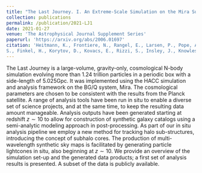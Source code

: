 ```yaml
---
title: "The Last Journey. I. An Extreme-Scale Simulation on the Mira Supercomputer"
collection: publications
permalink: /publication/2021-LJ1
date: 2021-01-27
venue: 'The Astrophysical Journal Supplement Series'
paperurl: 'https://arxiv.org/abs/2006.01697'
citation: 'Heitmann, K., Frontiere, N., Rangel, E., Larsen, P., Pope, A., Sultan, I., Uram, T., Habib,
S., Finkel, H., Korytov, D., Kovacs, E., Rizzi, S., Insley, J., Knowles, J. Y.K. 2021. <i>The Astrophysical Journal Supplement Series</i>, 252, 19'
---
```

The Last Journey is a large-volume, gravity-only, cosmological N-body simulation evolving more than 1.24 trillion particles in a periodic box with a side-length of 5.025Gpc. It was implemented using the HACC simulation and analysis framework on the BG/Q system, Mira. The cosmological parameters are chosen to be consistent with the results from the Planck satellite. A range of analysis tools have been run in situ to enable a diverse set of science projects, and at the same time, to keep the resulting data amount manageable. Analysis outputs have been generated starting at redshift $z \sim 10$ to allow for construction of synthetic galaxy catalogs using a semi-analytic modeling approach in post-processing. As part of our in situ analysis pipeline we employ a new method for tracking halo sub-structures, introducing the concept of subhalo cores. The production of multi-wavelength synthetic sky maps is facilitated by generating particle lightcones in situ, also beginning at $z \sim 10$. We provide an overview of the simulation set-up and the generated data products; a first set of analysis results is presented. A subset of the data is publicly available.